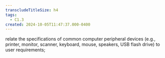 ```yaml
---
transcludeTitleSize: h4
tags:
  - C1.3
created: 2024-10-05T11:47:37.000-0400
---
```

relate the specifications of common computer peripheral devices (e.g., printer, monitor, scanner, keyboard, mouse, speakers, USB flash drive) to user requirements;